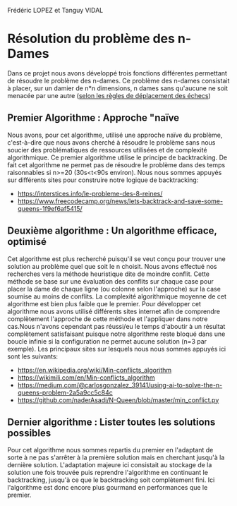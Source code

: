 
Frédéric LOPEZ et Tanguy VIDAL
# Résolution du problème des n-Dames

Dans ce projet nous avons développé trois fonctions différentes permettant de résoudre le problème des n-dames.
Ce problème des n-dames consistait à placer, sur un damier de n*n dimensions, n dames sans qu'aucune ne soit menacée par une autre ([selon les règles de déplacement des échecs](http://leconsdechecspourdebutants.com/regles/lecon_2_dame.htm))

## Premier Algorithme :  Approche "naïve

Nous avons, pour cet algorithme, utilisé une approche naïve du problème, c'est-à-dire que nous avons cherché à résoudre le problème sans nous soucier des problématiques de ressources utilisées et de complexité algorithmique. Ce premier algorithme utilise le principe de backtracking. De fait cet algorithme ne permet pas de résoudre le problème dans des temps raisonnables si n>=20 (30s<t<90s environ). Nous nous sommes appuyés sur différents sites pour construire notre logique de backtracking:
* https://interstices.info/le-probleme-des-8-reines/
* https://www.freecodecamp.org/news/lets-backtrack-and-save-some-queens-1f9ef6af5415/

## Deuxième algorithme :  Un algorithme efficace, optimisé

Cet algorithme est plus recherché puisqu'il se veut conçu pour trouver une solution au problème quel que soit le n choisit.
Nous avons effectué nos recherches vers la méthode heuristique dite de moindre conflit.
Cette méthode se base sur une évaluation des conflits sur chaque case pour placer la dame de chaque ligne (ou colonne selon l'approche) sur la case soumise au moins de conflits. La complexité algorithmique moyenne de cet algorithme est bien plus faible que le premier.
Pour développer cet algorithme nous avons utilisé différents sites internet afin de comprendre complètement l'approche de cette méthode et l'appliquer dans notre cas.Nous n'avons cependant pas réussi/eu le temps d'aboutir à un résultat complètement satisfaisant puisque notre algorithme reste bloqué dans une boucle infinie si la configuration ne permet aucune solution (n=3 par exemple). Les principaux sites sur lesquels nous nous sommes appuyés ici sont les suivants:
* https://en.wikipedia.org/wiki/Min-conflicts_algorithm
* https://wikimili.com/en/Min-conflicts_algorithm
* https://medium.com/@carlosgonzalez_39141/using-ai-to-solve-the-n-queens-problem-2a5a9cc5c84c
* https://github.com/naderAsadi/N-Queen/blob/master/min_conflict.py

## Dernier algorithme :  Lister toutes les solutions possibles

Pour cet algorithme nous sommes repartis du premier en l'adaptant de sorte à ne pas s'arrêter à la première solution mais en cherchant jusqu'à la dernière solution. L'adaptation majeure ici consistait au stockage de la solution une fois trouvée puis reprendre l'algorithme en continuant le backtracking, jusqu'à ce que le backtracking soit complètement fini. Ici l'algorithme est donc encore plus gourmand en performances que le premier.

